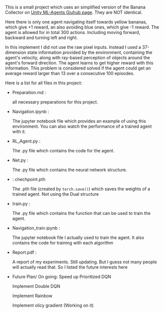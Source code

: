 This is a small project which uses an simplified version of the Banana Collector on [Unity ML-Agents Giuhub page](https://github.com/Unity-Technologies/ml-agents/blob/master/docs/Learning-Environment-Examples.md#banana-collector). They are NOT identical.

Here there is only one agent navigating itself towards yellow bananas, which give +1 reward, an also avoiding blue ones, which give -1 reward. The agent is allowed for in total 300 actions. Including moving forward, backward and turning left and right.

In this implement I did not use the raw pixel inputs. Instead I used a 37-dimension state information provided by the environment, containing the agent's velocity, along with ray-based perception of objects around the agent's forward direction. The agent learns to get higher reward with this information. This problem is considered solved if the agent could get an average reward larger than 13 over a consecutive 100 episodes.

Here is a list for all files in this project:
  * Preparation.md : 
  
      all necessary preparations for this project.
  * Navigation.ipynb :
  
      The jupyter notebook file which provides an example of using this environment. You can also watch the performance of a trained agent with it.
  * RL_Agent.py : 
  
      The .py file which contains the code for the agent.
  * Net.py : 
  
      The .py file which contains the neural network structure.
  * : chechpoint.pth
  
      The .pth file (created by ```torch.save()```) which saves the weights of a trained agent. Not using the Dual structure
  * train.py : 
  
      The .py file which contains the function that can be used to train the agent.
  * Navigation_train.ipynb :
  
      The jupyter notebook file I actually used to train the agent. It also contains the code for training with each algorithm
  * Report.pdf :
  
      A report of my experiments. Still updating. But I guess not many people will actually read that. So I listed the future interests here   
  * Future Plan/ On going:
      Speed up Prioritized DQN
      
      Implement Double DQN
      
      Implement Rainbow
      
      Implement olicy gradient (Working on it)
